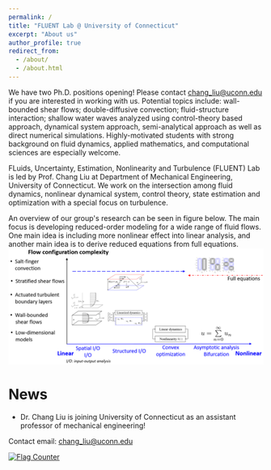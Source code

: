 ```yaml
---
permalink: /
title: "FLUENT Lab @ University of Connecticut"
excerpt: "About us"
author_profile: true
redirect_from: 
  - /about/
  - /about.html
---
```


We have two Ph.D. positions opening! Please contact chang_liu@uconn.edu if you are interested in working with us. Potential topics include: wall-bounded shear flows; double-diffusive convection; fluid-structure interaction; shallow water waves analyzed using control-theory based approach, dynamical system approach, semi-analytical approach as well as direct numerical simulations. Highly-motivated students with strong background on fluid dynamics, applied mathematics, and computational sciences are especially welcome. 

FLuids, Uncertainty, Estimation, Nonlinearity and Turbulence (FLUENT) Lab is led by Prof. Chang Liu at Department of Mechanical Engineering, University of Connecticut. We work on the intersection among fluid dynamics, nonlinear dynamical system, control theory, state estimation and optimization with a special focus on turbulence. 

An overview of our group's research can be seen in figure below. The main focus is developing reduced-order modeling for a wide range of fluid flows. One main idea is including more nonlinear effect into linear analysis, and another main idea is to derive reduced equations from full equations.  
<img src='/images/research_summary.png' > 

News
======     
* Dr. Chang Liu is joining University of Connecticut as an assistant professor of mechanical engineering!

Contact email: chang_liu@uconn.edu

<a href="https://info.flagcounter.com/91MI"><img src="https://s01.flagcounter.com/map/91MI/size_m/txt_000000/border_CCCCCC/pageviews_1/viewers_0/flags_0/" alt="Flag Counter" border="0"></a>